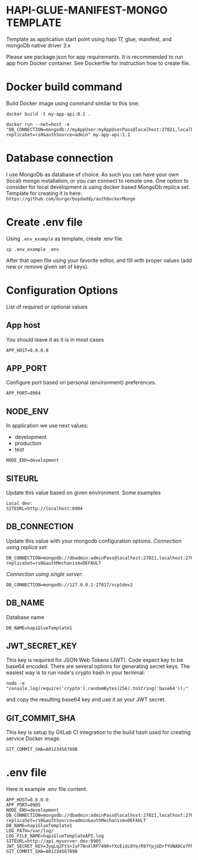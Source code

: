 # HAPI-GLUE-MANIFEST-MONGO TEMPLATE
Template as application start point using hapi 17, glue, manifest, and mongoDb native driver 3.x

Please see package.json for app requirements.
It is recommended to run app from Docker container. See Dockerfile for instruction how to create file.

# Docker build command
Build Docker image using command similar to this one:
```
docker build -t my-app-api:0.1 .
```

```
docker run --net=host -e "DB_CONNECTION=mongodb://myAppUser:myAppUserPass@localhost:27021,localhost:27022,localhost:27023/hapiGlueTemplate1?replicaSet=rs0&authSource=admin" my-app-api:1.1
```

# Database connection
I use MongoDb as database of choice. As such you can have your own (local) mongo installation, or you can connect to remote one.
One option to consider for local development is using docker based MongoDb replica set. Template for creating it is here:
`https://github.com/burgerboydaddy/authDockerMongo`

# Create .env file
Using `.env_example` as template, create .env file.
```
cp .env_example .env
```
After that open file using your favorite editor, and fill with proper values (add new or remove given set of keys).

# Configuration Options
List of required or optional values

## App host
You should leave it as it is in most cases
```
APP_HOST=0.0.0.0
```

## APP_PORT
Configure port based on personal (environment) preferences.
```
APP_PORT=8904
```

## NODE_ENV
In application we use next values:
* development
* production
* test
```
NODE_ENV=development
```

## SITEURL
Update this value based on given environment.
Some examples
```
Local dev:
SITEURL=http://localhost:8904
```

## DB_CONNECTION
Update this value with your mongodb configuration options. 
*Connection using replica set:*
```
DB_CONNECTION=mongodb://dbadmin:adminPass@localhost:27021,localhost:27022,localhost:27023/?replicaSet=rs0&authMechanism=DEFAULT
```
*Connection using single server:*
```
DB_CONNECTION=mongodb://127.0.0.1:27017/scp1dev2
```

## DB_NAME
Database name
```
DB_NAME=hapiGlueTemplate1
```

## JWT_SECRET_KEY
This key is required for JSON Web Tokens (JWT). Code expect key to be base64 encoded.
There are several options for generating secret keys. The easiest way is to run node's crypto hash in your terminal:
```
node -e "console.log(require('crypto').randomBytes(256).toString('base64'));"
```
and copy the resulting base64 key and use it as your JWT secret.

## GIT_COMMIT_SHA
This key is setup by GitLab CI integration to the build hash used for creating service Docker image.
```
GIT_COMMIT_SHA=A0123456789B
```

# .env file
Here is example .env file content.

```
APP_HOST=0.0.0.0
APP_PORT=8905
NODE_ENV=development
DB_CONNECTION=mongodb://dbadmin:adminPass@localhost:27021,localhost:27022,localhost:27023/?replicaSet=rs0&authSource=admin&authMechanism=DEFAULT
DB_NAME=hapiGlueTemplate1
LOG_PATH=/var/log/
LOG_FILE_NAME=hapiGlueTemplateAPI.log
SITEURL=http://api.myserver.dev:8905
JWT_SECRET_KEY=3yqLq2FtS+1sF78nXlRP749R+fXcEidi0Ye/R97YpjGDrfYUNA0Co7FM/tk12avhOo0ENYHZMNh1zL+V8mmiD+n4gITaC7b9q3nBULPVbLJw5RE0kqgbVV190vSGBT+DDjr6RxlYusxYXikOE7uoeGwOUiw/etl9B1V3gf89/dP9ruGSe4RD/2wYyI/9lesHJIP8c5+ITXURbKA/tBEXB8aviVlIAvvLky0zv2SumlQvWED5wOEG7h7LnvdHvoeHEGb53ENR4haGcpv41e/rtMI70AeG4kVB/W1Ae61dRXPj2X2H1XERV3nY6O2JoqAHid5MrdFll3KcTBEb+rwQfQ==
GIT_COMMIT_SHA=A0123456789B
```